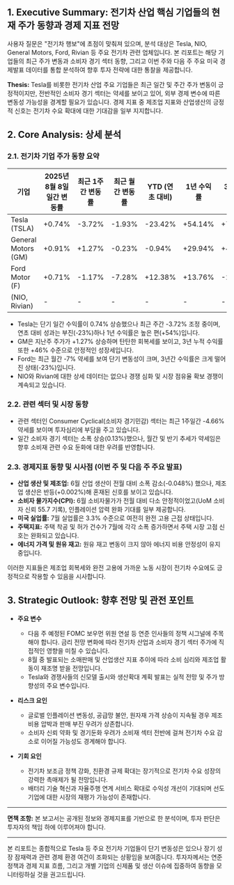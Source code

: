 ## 1. Executive Summary: 전기차 산업 핵심 기업들의 현재 주가 동향과 경제 지표 전망

사용자 질문은 "전기차 행보"에 초점이 맞춰져 있으며, 분석 대상은 Tesla, NIO, General Motors, Ford, Rivian 등 주요 전기차 관련 업체입니다. 본 리포트는 해당 기업들의 최근 주가 변동과 소비자 경기 섹터 동향, 그리고 이번 주와 다음 주 주요 미국 경제발표 데이터를 통합 분석하여 향후 투자 전략에 대한 통찰을 제공합니다.

**Thesis:** Tesla를 비롯한 전기차 산업 주요 기업들은 최근 일간 및 주간 주가 변동이 긍정적이지만, 전반적인 소비자 경기 섹터는 약세를 보이고 있어, 외부 경제 변수에 따른 변동성 가능성을 경계할 필요가 있습니다. 경제 지표 중 제조업 지표와 산업생산의 긍정적 신호는 전기차 수요 확대에 대한 기대감을 일부 지지합니다.

## 2. Core Analysis: 상세 분석

### 2.1. 전기차 기업 주가 동향 요약

| 기업 | 2025년 8월 8일 일간 변동률 | 최근 1주간 변동률 | 최근 월간 변동률 | YTD (연초 대비) | 1년 수익률 | 3년 수익률 | 총 시가 (B) | PSR (주가수익비율) |
|-------|-----------------------------|-------------------|-----------------|-----------------|-------------|-------------|-------------|-----------------|
| Tesla (TSLA) | +0.74% | -3.72% | -1.93% | -23.42% | +54.14% | +7.32% | 1,040 B | 173.97 |
| General Motors (GM) | +0.91% | +1.27% | -0.23% | -0.94% | +29.94% | +46.34% | 50.39 B | 8.34 |
| Ford Motor (F) | +0.71% | -1.17% | -7.28% | +12.38% | +13.76% | -23.69% | 44.85 B | 14.1 |
| (NIO, Rivian) | - | - | - | - | - | - | - | - |

- Tesla는 단기 일간 수익률이 0.74% 상승했으나 최근 주간 -3.72% 조정 중이며, 연초 대비 성과는 부진(-23%)하나 1년 수익률은 높은 편(+54%)입니다.
- GM은 지난주 주가가 +1.27% 상승하며 탄탄한 회복세를 보이고, 3년 누적 수익률 또한 +46% 수준으로 안정적인 성장세입니다.
- Ford는 최근 월간 -7% 약세를 보여 단기 변동성이 크며, 3년간 수익률은 크게 떨어진 상태(-23%)입니다.
- NIO와 Rivian에 대한 상세 데이터는 없으나 경쟁 심화 및 시장 점유율 확보 경쟁이 계속되고 있습니다.

### 2.2. 관련 섹터 및 시장 동향

- 관련 섹터인 Consumer Cyclical(소비자 경기민감) 섹터는 최근 1주일간 -4.66% 약세를 보이며 투자심리에 부담을 주고 있습니다.
- 일간 소비자 경기 섹터는 소폭 상승(0.13%)했으나, 월간 및 반기 추세가 약세임은 향후 소비재 관련 수요 둔화에 대한 우려를 반영합니다.

### 2.3. 경제지표 동향 및 시사점 (이번 주 및 다음 주 주요 발표)

- **산업 생산 및 제조업:** 6월 산업 생산이 전월 대비 소폭 감소(-0.048%) 했으나, 제조업 생산은 반등(+0.002%)해 혼재된 신호를 보이고 있습니다.
- **소비자 물가지수(CPI):** 6월 소비자물가가 전월 대비 다소 안정적이었고(UoM 소비자 신뢰 55.7 기록), 인플레이션 압력 완화 기대를 일부 제공합니다.
- **미국 실업률:** 7월 실업률은 3.3% 수준으로 여전히 완전 고용 근접 상태입니다.
- **주택지표:** 주택 착공 및 허가 건수가 7월에 각각 소폭 증가하면서 주택 시장 고점 신호는 완화되고 있습니다.
- **에너지 가격 및 원유 재고:** 원유 재고 변동이 크지 않아 에너지 비용 안정성이 유지 중입니다.

이러한 지표들은 제조업 회복세와 완전 고용에 가까운 노동 시장이 전기차 수요에도 긍정적으로 작용할 수 있음을 시사합니다.

## 3. Strategic Outlook: 향후 전망 및 관전 포인트

- **주요 변수**
  - 다음 주 예정된 FOMC 보우먼 위원 연설 등 연준 인사들의 정책 시그널에 주목해야 합니다. 금리 전망 변화에 따라 전기차 산업과 소비자 경기 섹터 주가에 직접적인 영향을 미칠 수 있습니다.
  - 8월 중 발표되는 소매판매 및 산업생산 지표 추이에 따라 소비 심리와 제조업 활동이 재조명 받을 전망입니다.
  - Tesla와 경쟁사들의 신모델 출시와 생산확대 계획 발표는 실적 전망 및 주가 방향성의 주요 변수입니다.

- **리스크 요인**
  - 글로벌 인플레이션 변동성, 공급망 불안, 원자재 가격 상승이 지속될 경우 제조 비용 압박과 판매 부진 우려가 상존합니다.
  - 소비자 신뢰 약화 및 경기둔화 우려가 소비재 섹터 전반에 걸쳐 전기차 수요 감소로 이어질 가능성도 경계해야 합니다.

- **기회 요인**
  - 전기차 보조금 정책 강화, 친환경 규제 확대는 장기적으로 전기차 수요 성장의 강력한 촉매제가 될 전망입니다.
  - 배터리 기술 혁신과 자율주행 연계 서비스 확대로 수익성 개선이 기대되며 선도 기업에 대한 시장의 재평가 가능성이 존재합니다.

---

**면책 조항:** 본 보고서는 공개된 정보와 경제지표를 기반으로 한 분석이며, 투자 판단은 투자자의 책임 하에 이루어져야 합니다.

---

본 리포트는 종합적으로 Tesla 등 주요 전기차 기업들이 단기 변동성은 있으나 장기 성장 잠재력과 관련 경제 환경 여건이 조화되는 상황임을 보여줍니다. 투자자께서는 연준 정책과 경제 지표 흐름, 그리고 개별 기업의 신제품 및 생산 이슈에 집중하여 동향을 모니터링하실 것을 권고드립니다.